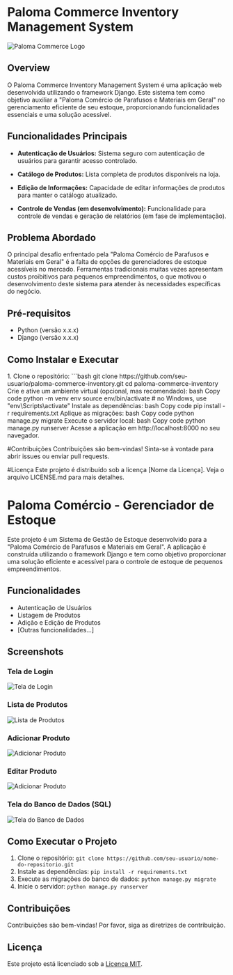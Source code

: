 # Paloma Commerce Inventory Management System

![Paloma Commerce Logo](/imagens/lista_produtos.pngg)

## Overview

O Paloma Commerce Inventory Management System é uma aplicação web desenvolvida utilizando o framework Django. Este sistema tem como objetivo auxiliar a "Paloma Comércio de Parafusos e Materiais em Geral" no gerenciamento eficiente de seu estoque, proporcionando funcionalidades essenciais e uma solução acessível.

## Funcionalidades Principais

- **Autenticação de Usuários:** Sistema seguro com autenticação de usuários para garantir acesso controlado.

- **Catálogo de Produtos:** Lista completa de produtos disponíveis na loja.

- **Edição de Informações:** Capacidade de editar informações de produtos para manter o catálogo atualizado.

- **Controle de Vendas (em desenvolvimento):** Funcionalidade para controle de vendas e geração de relatórios (em fase de implementação).

## Problema Abordado

O principal desafio enfrentado pela "Paloma Comércio de Parafusos e Materiais em Geral" é a falta de opções de gerenciadores de estoque acessíveis no mercado. Ferramentas tradicionais muitas vezes apresentam custos proibitivos para pequenos empreendimentos, o que motivou o desenvolvimento deste sistema para atender às necessidades específicas do negócio.

## Pré-requisitos

- Python (versão x.x.x)
- Django (versão x.x.x)

## Como Instalar e Executar

<p>1. Clone o repositório:
```bash
git clone https://github.com/seu-usuario/paloma-commerce-inventory.git
cd paloma-commerce-inventory
Crie e ative um ambiente virtual (opcional, mas recomendado):
bash
Copy code
python -m venv env
source env/bin/activate  # no Windows, use "env\Scripts\activate"
Instale as dependências:
bash
Copy code
pip install -r requirements.txt
Aplique as migrações:
bash
Copy code
python manage.py migrate
Execute o servidor local:
bash
Copy code
python manage.py runserver
Acesse a aplicação em http://localhost:8000 no seu navegador.</p>

#Contribuições
Contribuições são bem-vindas! Sinta-se à vontade para abrir issues ou enviar pull requests.

#Licença
Este projeto é distribuído sob a licença [Nome da Licença]. Veja o arquivo LICENSE.md para mais detalhes.



# Paloma Comércio - Gerenciador de Estoque

Este projeto é um Sistema de Gestão de Estoque desenvolvido para a "Paloma Comércio de Parafusos e Materiais em Geral". A aplicação é construída utilizando o framework Django e tem como objetivo proporcionar uma solução eficiente e acessível para o controle de estoque de pequenos empreendimentos.

## Funcionalidades

- Autenticação de Usuários
- Listagem de Produtos
- Adição e Edição de Produtos
- [Outras funcionalidades...]

## Screenshots

### Tela de Login
![Tela de Login](/imagens/login.png)

### Lista de Produtos
![Lista de Produtos](/imagens/lista_produtos.png)

### Adicionar Produto
![Adicionar Produto](/imagens/adicionar_produto.png)

### Editar Produto
![Adicionar Produto](/imagens/editar_produto.png)

### Tela do Banco de Dados (SQL)
![Tela do Banco de Dados](/imagens/db_sql.png)

## Como Executar o Projeto

1. Clone o repositório: `git clone https://github.com/seu-usuario/nome-do-repositorio.git`
2. Instale as dependências: `pip install -r requirements.txt`
3. Execute as migrações do banco de dados: `python manage.py migrate`
4. Inicie o servidor: `python manage.py runserver`

## Contribuições

Contribuições são bem-vindas! Por favor, siga as diretrizes de contribuição.

## Licença

Este projeto está licenciado sob a [Licença MIT](LICENSE).
